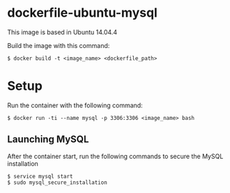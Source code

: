
dockerfile-ubuntu-mysql
=======================
This image is based in Ubuntu 14.04.4

Build the image with this command:
```
$ docker build -t <image_name> <dockerfile_path>
```
Setup
=====
Run the container with the following command:
```
$ docker run -ti --name mysql -p 3306:3306 <image_name> bash
```
Launching MySQL
---------------
After the container start, run the following commands to secure the MySQL installation
```
$ service mysql start
$ sudo mysql_secure_installation
```
